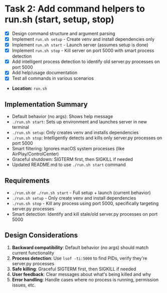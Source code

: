 # Task 2: Add command helpers to run.sh (start, setup, stop)

- [x] Design command structure and argument parsing
- [x] Implement `run.sh setup` - Create venv and install dependencies only
- [x] Implement `run.sh start` - Launch server (assumes setup is done)
- [x] Implement `run.sh stop` - Kill server on port 5000 with smart process detection
- [x] Add intelligent process detection to identify old server.py processes on port 5000
- [x] Add help/usage documentation
- [x] Test all commands in various scenarios
- **Location:** `run.sh`

## Implementation Summary
- Default behavior (no args): Shows help message
- `./run.sh start`: Sets up environment and launches server in new terminal
- `./run.sh setup`: Only creates venv and installs dependencies
- `./run.sh stop`: Intelligently detects and kills only server.py processes on port 5000
- Smart filtering: Ignores macOS system processes (like AirPlay/ControlCenter)
- Graceful shutdown: SIGTERM first, then SIGKILL if needed
- Updated README.md to use `./run.sh start` command

## Requirements
- `./run.sh` or `./run.sh start` - Full setup + launch (current behavior)
- `./run.sh setup` - Only create venv and install dependencies
- `./run.sh stop` - Kill any process using port 5000, specifically targeting server.py processes
- Smart detection: Identify and kill stale/old server.py processes on port 5000

## Design Considerations
1. **Backward compatibility**: Default behavior (no args) should match current functionality
2. **Process detection**: Use `lsof -ti:5000` to find PIDs, verify they're server.py processes
3. **Safe killing**: Graceful SIGTERM first, then SIGKILL if needed
4. **User feedback**: Clear messages about what's being killed and why
5. **Error handling**: Handle cases where no process is running, permission issues, etc.
